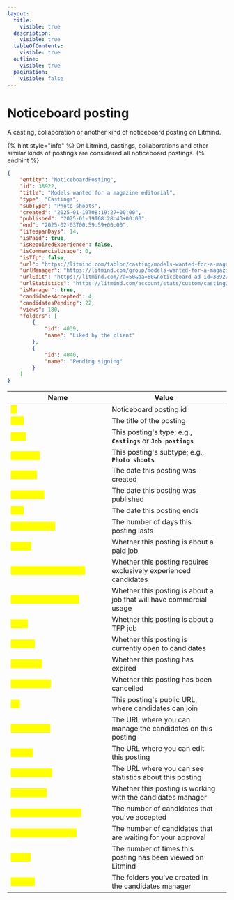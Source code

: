 ```yaml
---
layout:
  title:
    visible: true
  description:
    visible: true
  tableOfContents:
    visible: true
  outline:
    visible: true
  pagination:
    visible: false
---
```


# Noticeboard posting

A casting, collaboration or another kind of noticeboard posting on Litmind.

{% hint style="info" %}
On Litmind, castings, collaborations and other similar kinds of postings are considered all noticeboard postings.&#x20;
{% endhint %}

```json
{
    "entity": "NoticeboardPosting",
    "id": 38922,
    "title": "Models wanted for a magazine editorial",
    "type": "Castings",
    "subType": "Photo shoots",
    "created": "2025-01-19T08:19:27+00:00",
    "published": "2025-01-19T08:28:43+00:00",
    "end": "2025-02-03T00:59:59+00:00",
    "lifespanDays": 14,
    "isPaid": true,
    "isRequiredExperience": false,
    "isCommercialUsage": 0,
    "isTfp": false,
    "url": "https://litmind.com/tablon/casting/models-wanted-for-a-magazine-editorial",
    "urlManager": "https://litmind.com/group/models-wanted-for-a-magazine-editorial",
    "urlEdit": "https://litmind.com/?a=50&aa=60&noticeboard_ad_id=38922",
    "urlStatistics": "https://litmind.com/account/stats/custom/casting/38922/20250119/20250203",
    "isManager": true,
    "candidatesAccepted": 4,
    "candidatesPending": 22,
    "views": 180,
    "folders": [
        {
            "id": 4039,
            "name": "Liked by the client"
        },
        {
            "id": 4040,
            "name": "Pending signing"
        }
    ]
}
```

<table><thead><tr><th width="216">Name</th><th>Value</th><th data-hidden></th></tr></thead><tbody><tr><td><mark style="color:yellow;"><strong>id</strong></mark></td><td>Noticeboard posting id</td><td></td></tr><tr><td><mark style="color:yellow;"><strong>title</strong></mark></td><td>The title of the posting</td><td></td></tr><tr><td><mark style="color:yellow;"><strong>type</strong></mark></td><td>This posting's type; e.g., <strong><code>Castings</code></strong> or <strong><code>Job postings</code></strong></td><td></td></tr><tr><td><mark style="color:yellow;"><strong>subType</strong></mark></td><td>This posting's subtype; e.g., <strong><code>Photo shoots</code></strong></td><td></td></tr><tr><td><mark style="color:yellow;"><strong>created</strong></mark></td><td>The date this posting was created</td><td></td></tr><tr><td><mark style="color:yellow;"><strong>published</strong></mark></td><td>The date this posting was published</td><td></td></tr><tr><td><mark style="color:yellow;"><strong>end</strong></mark></td><td>The date this posting ends</td><td></td></tr><tr><td><mark style="color:yellow;"><strong>lifespanDays</strong></mark></td><td>The number of days this posting lasts</td><td></td></tr><tr><td><mark style="color:yellow;"><strong>isPaid</strong></mark></td><td>Whether this posting is about a paid job</td><td></td></tr><tr><td><mark style="color:yellow;"><strong>isRequiredExperience</strong></mark></td><td>Whether this posting requires exclusively experienced candidates</td><td></td></tr><tr><td><mark style="color:yellow;"><strong>isCommercialUsage</strong></mark></td><td>Whether this posting is about a job that will have commercial usage</td><td></td></tr><tr><td><mark style="color:yellow;"><strong>isTfp</strong></mark></td><td>Whether this posting is about a TFP job</td><td></td></tr><tr><td><mark style="color:yellow;"><strong>isOpen</strong></mark></td><td>Whether this posting is currently open to candidates</td><td></td></tr><tr><td><mark style="color:yellow;"><strong>isExpired</strong></mark></td><td>Whether this posting has expired</td><td></td></tr><tr><td><mark style="color:yellow;"><strong>isCancelled</strong></mark></td><td>Whether this posting has been cancelled</td><td></td></tr><tr><td><mark style="color:yellow;"><strong>url</strong></mark></td><td>This posting's public URL, where candidates can join</td><td></td></tr><tr><td><mark style="color:yellow;"><strong>urlManager</strong></mark></td><td>The URL where you can manage the candidates on this posting</td><td></td></tr><tr><td><mark style="color:yellow;"><strong>urlEdit</strong></mark></td><td>The URL where you can edit this posting</td><td></td></tr><tr><td><mark style="color:yellow;"><strong>urlStatistics</strong></mark></td><td>The URL where you can see statistics about this posting</td><td></td></tr><tr><td><mark style="color:yellow;"><strong>isManager</strong></mark></td><td>Whether this posting is working with the candidates manager</td><td></td></tr><tr><td><mark style="color:yellow;"><strong>candidatesAccepted</strong></mark></td><td>The number of candidates that you've accepted</td><td></td></tr><tr><td><mark style="color:yellow;"><strong>candidatesPending</strong></mark></td><td>The number of candidates that are waiting for your approval</td><td></td></tr><tr><td><mark style="color:yellow;"><strong>views</strong></mark></td><td>The number of times this posting has been viewed on Litmind</td><td></td></tr><tr><td><mark style="color:yellow;"><strong>folders</strong></mark></td><td>The folders you've created in the candidates manager</td><td></td></tr></tbody></table>
